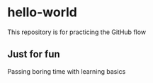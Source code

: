 # hello-world
This repository is for practicing the GitHub flow

## Just for fun
Passing boring time with learning basics
